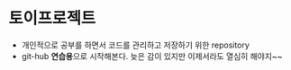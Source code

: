 # 토이프로젝트 


* 개인적으로 공부를 하면서 코드를 관리하고 저장하기 위한 repository
* git-hub **연습용**으로 시작해본다. 늦은 감이 있지만 이제서라도 열심히 해야지~~
